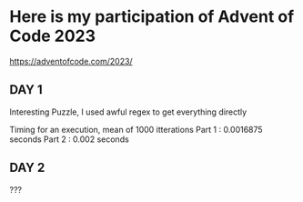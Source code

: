 
# Here is my participation of Advent of Code 2023
https://adventofcode.com/2023/

## DAY 1
Interesting Puzzle, I used awful regex to get everything directly

Timing for an execution, mean of 1000 itterations
Part 1 : 0.0016875  seconds
Part 2 : 0.002  seconds

## DAY 2
???